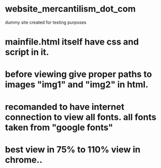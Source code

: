 # website_mercantilism_dot_com
dummy site created for testing purposes

# mainfile.html itself have css and script in it.
# before viewing give proper paths to images "img1" and "img2" in html. 
# recomanded to have internet connection to view all fonts. all fonts taken from "google fonts"
# best view in 75% to 110% view in chrome..

